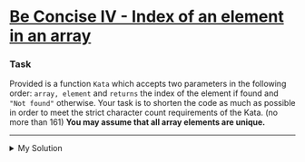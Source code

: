 # [Be Concise IV - Index of an element in an array](https://www.codewars.com/kata/5703c093022cd1aae90012c9)

### Task

Provided is a function `Kata` which accepts two parameters in the following order: `array, element` and `returns` the
index of the element if found and `"Not found"` otherwise. Your task is to shorten the code as much as possible in order
to meet the strict character count requirements of the Kata. (no more than 161) **You may assume that all array elements
are unique.**

---

<details><summary>My Solution</summary>

```js
// 71 characters
const find = (a, e) => (a.indexOf(e) > -1 ? a.indexOf(e) : 'Not found')
```

</details>
